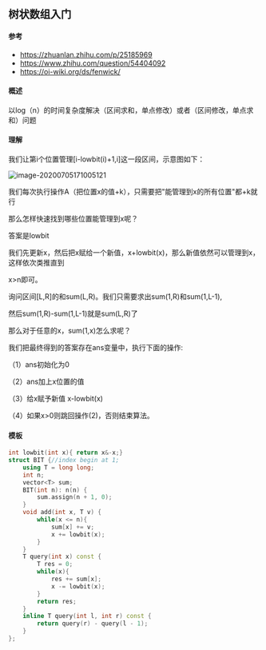 ## 树状数组入门

#### 参考

* https://zhuanlan.zhihu.com/p/25185969
* https://www.zhihu.com/question/54404092
* https://oi-wiki.org/ds/fenwick/

#### 概述

以log（n）的时间复杂度解决（区间求和，单点修改）或者（区间修改，单点求和）问题

#### 理解

我们让第i个位置管理[i-lowbit(i)+1,i]这一段区间，示意图如下：

![image-20200705171005121](C:\Users\Alien\AppData\Roaming\Typora\typora-user-images\image-20200705171005121.png)

我们每次执行操作A（把位置x的值+k），只需要把"能管理到x的所有位置"都+k就行

那么怎样快速找到哪些位置能管理到x呢？

答案是lowbit

我们先更新x，然后把x赋给一个新值，x+lowbit(x)，那么新值依然可以管理到x，这样依次类推直到

x>n即可。

询问区间[L,R]的和sum(L,R)。我们只需要求出sum(1,R)和sum(1,L-1),

然后sum(1,R)-sum(1,L-1)就是sum(L,R)了

那么对于任意的x，sum(1,x)怎么求呢？

我们把最终得到的答案存在ans变量中，执行下面的操作:

（1）ans初始化为0

（2）ans加上x位置的值

（3）给x赋予新值 x-lowbit(x)

（4）如果x>0则跳回操作(2)，否则结束算法。

#### 模板

```c++
int lowbit(int x){ return x&-x;}
struct BIT {//index begin at 1;
    using T = long long;
    int n;
    vector<T> sum;
    BIT(int n): n(n) {
        sum.assign(n + 1, 0);
    }   
    void add(int x, T v) {
        while(x <= n){
            sum[x] += v;
            x += lowbit(x);
        }
    }
    T query(int x) const {
        T res = 0;
        while(x){
            res += sum[x];
            x -= lowbit(x);
        }
        return res;
    }
    inline T query(int l, int r) const {
        return query(r) - query(l - 1);
    }
};
```

